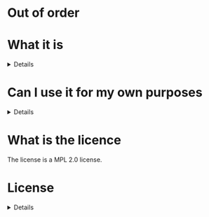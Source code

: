 # Out of order

# What it is
<details>
  <p>It's just a out of order page I created in Node.js.</p>
</details>

# Can I use it for my own purposes
<details>
  Yeah, but follow the lisence and make sure to credit me.
</details>

# What is the licence
The license is a MPL 2.0 license.
# License
<details>
  
</details>
